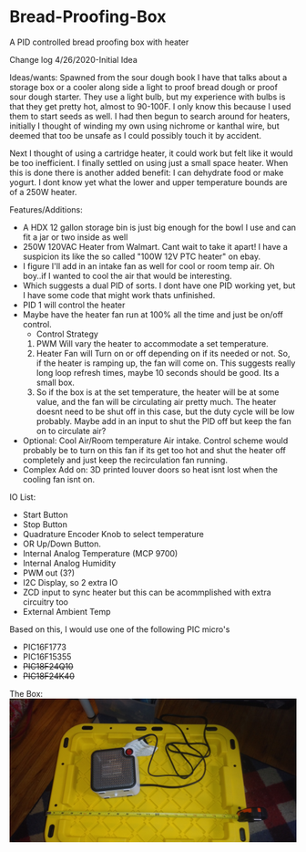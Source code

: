 # Bread-Proofing-Box
A PID controlled bread proofing box with heater

Change log
4/26/2020-Initial Idea


Ideas/wants: Spawned from the sour dough book I have that talks about a storage box or a cooler along side a light to proof bread dough or proof sour dough starter. They use a light bulb, but my experience with bulbs is that they get pretty hot, almost to 90-100F. I only know this because I used them to start seeds as well. I had then begun to search around for heaters, initially I thought of winding my own using nichrome or kanthal wire, but deemed that too be unsafe as I could possibly touch it by accident.

Next I thought of using a cartridge heater, it could work but felt like it would be too inefficient. I finally settled on using just a small space heater. When this is done there is another added benefit: I can dehydrate food or make yogurt. I dont know yet what the lower and upper temperature bounds are of a 250W heater.

Features/Additions:
* A HDX 12 gallon storage bin is just big enough for the bowl I use and can fit a jar or two inside as well
* 250W 120VAC Heater from Walmart. Cant wait to take it apart! I have a suspicion its like the so called "100W 12V PTC heater" on ebay.
* I figure I'll add in an intake fan as well for cool or room temp air. Oh boy..if I wanted to cool the air that would be interesting. 
* Which suggests a dual PID of sorts. I dont have one PID working yet, but I have some code that might work thats unfinished. 
* PID 1 will control the heater
* Maybe have the heater fan run at 100% all the time and just be on/off control. 
  * Control Strategy
  1) PWM Will vary the heater to accommodate a set temperature.
  2) Heater Fan will Turn on or off depending on if its needed or not. So, if the heater is ramping up, the fan will come on. This suggests really long loop refresh times, maybe 10 seconds should be good. Its a small box.
  3) So if the box is at the set temperature, the heater will be at some value, and the fan will be circulating air pretty much. The heater doesnt need to be shut off in this case, but the duty cycle will be low probably. Maybe add in an input to shut the PID off but keep the fan on to circulate air? 
* Optional: Cool Air/Room temperature Air intake. Control scheme would probably be to turn on this fan if its get too hot and shut the heater off completely and just keep the recirculation fan running.   
* Complex Add on: 3D printed louver doors so heat isnt lost when the cooling fan isnt on. 

IO List:
* Start Button
* Stop Button
* Quadrature Encoder Knob to select temperature
* OR Up/Down Button.
* Internal Analog Temperature (MCP 9700)
* Internal Analog Humidity
* PWM out (3?)
* I2C Display, so 2 extra IO
* ZCD input to sync heater but this can be acommplished with extra circuitry too
* External Ambient Temp

Based on this, I would use one of the following PIC micro's
* PIC16F1773
* PIC16F15355
* ~~PIC18F24Q10~~
* ~~PIC18F24K40~~

The Box:
![Box](https://raw.githubusercontent.com/chrissavage2300/Bread-Proofing-Box/master/Photos/20200428_120737%5B1%5D.jpg)
